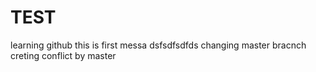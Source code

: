 # TEST
learning github
this is first messa
dsfsdfsdfds
changing master bracnch
creting conflict by master

